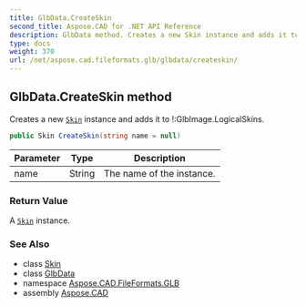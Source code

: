 ```yaml
---
title: GlbData.CreateSkin
second_title: Aspose.CAD for .NET API Reference
description: GlbData method. Creates a new Skin instance and adds it to GlbImage.LogicalSkins
type: docs
weight: 370
url: /net/aspose.cad.fileformats.glb/glbdata/createskin/
---
```

## GlbData.CreateSkin method

Creates a new [`Skin`](../../skin/) instance and adds it to !:GlbImage.LogicalSkins.

```csharp
public Skin CreateSkin(string name = null)
```

| Parameter | Type | Description |
| --- | --- | --- |
| name | String | The name of the instance. |

### Return Value

A [`Skin`](../../skin/) instance.

### See Also

* class [Skin](../../skin/)
* class [GlbData](../)
* namespace [Aspose.CAD.FileFormats.GLB](../../../aspose.cad.fileformats.glb/)
* assembly [Aspose.CAD](../../../)



